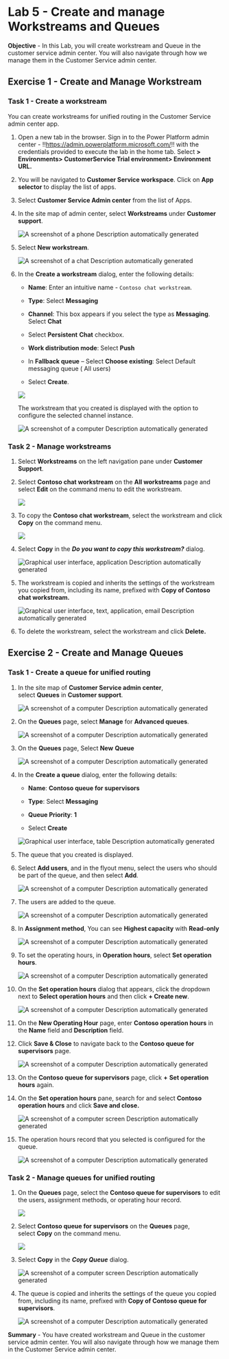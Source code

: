 # Lab 5 - Create and manage Workstreams and Queues

**Objective** - In this Lab, you will create workstream and Queue in the customer service admin center. You will also navigate through how we manage them in the Customer Service admin center.

## Exercise 1 - Create and Manage Workstream

### Task 1 - Create a workstream

You can create workstreams for unified routing in the Customer Service
admin center app.

1.  Open a new tab in the browser. Sign in to the Power Platform admin
    center - !!https://admin.powerplatform.microsoft.com/!! with the
    credentials provided to execute the lab in the home tab. Select **> Environments>
    CustomerService Trial environment> Environment URL.**

2.  You will be navigated to **Customer Service workspace**. Click on **App selector** to display the list of apps.
   
3.  Select **Customer Service Admin center** from the list of Apps.

4.  In the site map of admin center,
    select **Workstreams** under **Customer support**.

    ![A screenshot of a phone Description automatically
generated](./media/media5/image1.png)

5.  Select **New workstream**.

    ![A screenshot of a chat Description automatically
generated](./media/media5/image2.png)

6.  In the **Create a workstream** dialog, enter the following details:

    - **Name**: Enter an intuitive name - `Contoso chat workstream`.

    - **Type**: Select **Messaging**

    - **Channel**: This box appears if you select the type
      as **Messaging**. Select **Chat**

    - Select **Persistent** **Chat** checkbox.

    - **Work distribution mode**: Select **Push** 

    - In **Fallback queue** – Select **Choose existing**: Select Default
      messaging queue ( All users)

    - Select **Create**.
  
    ![](./media/media5/image3.png)
    
    The workstream that you created is displayed with the option to configure the selected channel instance.

    ![A screenshot of a computer Description automatically
generated](./media/media5/image4.png)

### Task 2 - Manage workstreams

1.  Select **Workstreams** on the left navigation pane under **Customer
    Support**.

2.  Select **Contoso chat workstream** on the **All workstreams** page
    and select **Edit** on the command menu to edit the workstream.

    ![](./media/media5/image5.png)

3.  To copy the **Contoso chat workstream**, select the workstream and
    click **Copy** on the command menu.

    ![](./media/media5/image6.png)

4.  Select **Copy** in the ***Do you want to copy this
    workstream?*** dialog.

    ![Graphical user interface, application Description automatically
generated](./media/media5/image7.png)

5.  The workstream is copied and inherits the settings of the workstream
    you copied from, including its name, prefixed with **Copy of Contoso
    chat workstream.**

    ![Graphical user interface, text, application, email Description
automatically generated](./media/media5/image8.png)

6.  To delete the workstream, select the workstream and click
    **Delete.**

## Exercise 2 - Create and Manage Queues

### Task 1 - Create a queue for unified routing

1.  In the site map of **Customer Service admin center**,
    select **Queues** in **Customer support**.

    ![A screenshot of a computer Description automatically
generated](./media/media5/image10.png)

2.  On the **Queues** page, select **Manage** for **Advanced queues**.

    ![A screenshot of a computer Description automatically
generated](./media/media5/image11.png)

3.  On the **Queues** page, Select **New** **Queue**


    ![A screenshot of a computer Description automatically generated](./media/media5/image12.png)

4.  In the **Create a queue** dialog, enter the following details:

    - **Name**: **Contoso queue for supervisors**

    - **Type**: Select **Messaging**

    - **Queue Priority**: **1**

    - Select **Create**

    ![Graphical user interface, table Description automatically generated](./media/media5/image13.png)

5.  The queue that you created is displayed.

6.  Select **Add users**, and in the flyout menu, select the users who
    should be part of the queue, and then select **Add**.

    ![A screenshot of a computer Description automatically
generated](./media/media5/image15.png)
    
7.  The users are added to the queue.

    ![A screenshot of a computer Description automatically
generated](./media/media5/image14.png)

8.  In **Assignment method**, You can see **Highest capacity** with
    **Read-only**

    ![A screenshot of a computer Description automatically
generated](./media/media5/image16.png)

9.  To set the operating hours, in **Operation hours**, select **Set
    operation hours**.

     ![A screenshot of a computer Description automatically
generated](./media/media5/image17.png)

10.  On the **Set operation hours** dialog that appears, click the
    dropdown next to **Select operation hours** and then click **+
    Create new**.

     ![A screenshot of a computer Description automatically
generated](./media/media5/image18.png)
    
11.  On the **New Operating Hour** page, enter **Contoso operation
    hours** in the **Name** field and **Description** field.

12.  Click **Save & Close** to navigate back to the **Contoso queue for
    supervisors** page.

        ![A screenshot of a computer Description automatically
generated](./media/media5/image19.png)

13. On the **Contoso queue for supervisors** page, click **+** **Set
    operation hours** again.

14. On the **Set operation hours** pane, search for and select **Contoso
    operation hours** and click **Save and close.**

    ![A screenshot of a computer screen Description automatically
generated](./media/media5/image20.png)

15. The operation hours record that you selected is configured for the
    queue.

    ![A screenshot of a computer Description automatically
generated](./media/media5/image21.png)

### Task 2 - Manage queues for unified routing

1.  On the **Queues** page, select the **Contoso queue for supervisors**
    to edit the users, assignment methods, or operating hour record.

    ![](./media/media5/image22.png)

2.  Select **Contoso queue for supervisors** on the **Queues** page,
    select **Copy** on the command menu.

    ![](./media/media5/image23.png)

3.  Select **Copy** in the ***Copy Queue*** dialog.

    ![A screenshot of a computer screen Description automatically
generated](./media/media5/image24.png)

4.  The queue is copied and inherits the settings of the queue you
    copied from, including its name, prefixed with **Copy of Contoso
    queue for supervisors**.

    ![A screenshot of a computer Description automatically
generated](./media/media5/image25.png)


**Summary** - You have created workstream and Queue in the customer service admin center. You will also navigate through how we manage them in the Customer Service admin center.
